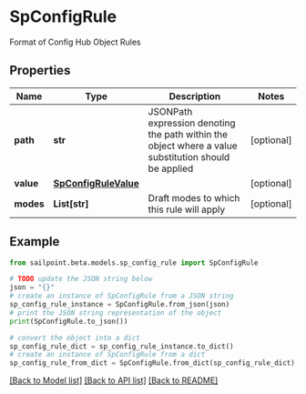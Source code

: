 # SpConfigRule

Format of Config Hub Object Rules

## Properties

Name | Type | Description | Notes
------------ | ------------- | ------------- | -------------
**path** | **str** | JSONPath expression denoting the path within the object where a value substitution should be applied | [optional] 
**value** | [**SpConfigRuleValue**](SpConfigRuleValue.md) |  | [optional] 
**modes** | **List[str]** | Draft modes to which this rule will apply | [optional] 

## Example

```python
from sailpoint.beta.models.sp_config_rule import SpConfigRule

# TODO update the JSON string below
json = "{}"
# create an instance of SpConfigRule from a JSON string
sp_config_rule_instance = SpConfigRule.from_json(json)
# print the JSON string representation of the object
print(SpConfigRule.to_json())

# convert the object into a dict
sp_config_rule_dict = sp_config_rule_instance.to_dict()
# create an instance of SpConfigRule from a dict
sp_config_rule_from_dict = SpConfigRule.from_dict(sp_config_rule_dict)
```
[[Back to Model list]](../README.md#documentation-for-models) [[Back to API list]](../README.md#documentation-for-api-endpoints) [[Back to README]](../README.md)


